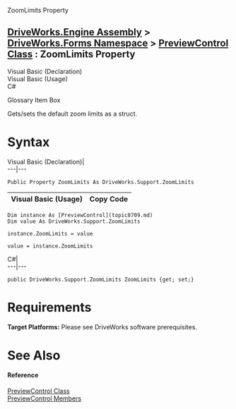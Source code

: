 ZoomLimits Property   
  
[DriveWorks.Engine Assembly](topic2156.md) > [DriveWorks.Forms Namespace](topic7266.md) > [PreviewControl Class](topic8709.md) : ZoomLimits Property  
---  
  
Visual Basic (Declaration)    
Visual Basic (Usage)    
C# 

Glossary Item Box

Gets/sets the default zoom limits as a struct. 

# Syntax

Visual Basic (Declaration)|   
---|---  
      
    
    Public Property ZoomLimits As DriveWorks.Support.ZoomLimits  
  
Visual Basic (Usage)| Copy Code  
---|---  
      
    
    Dim instance As [PreviewControl](topic8709.md)
    Dim value As DriveWorks.Support.ZoomLimits
     
    instance.ZoomLimits = value
     
    value = instance.ZoomLimits  
  
C#|   
---|---  
      
    
    public DriveWorks.Support.ZoomLimits ZoomLimits {get; set;}  
  
# Requirements

**Target Platforms:** Please see DriveWorks software prerequisites.

# See Also

#### Reference

[PreviewControl Class](topic8709.md)   
[PreviewControl Members](topic8710.md)


